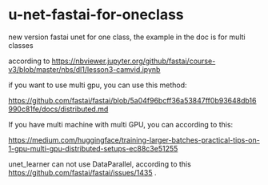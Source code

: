 # u-net-fastai-for-oneclass
new version fastai unet for one class, the example in the doc is for multi classes

according to https://nbviewer.jupyter.org/github/fastai/course-v3/blob/master/nbs/dl1/lesson3-camvid.ipynb

if you want to use multi gpu, you can use this method:

https://github.com/fastai/fastai/blob/5a04f96bcff36a53847ff0b93648db16990c81fe/docs/distributed.md

If you have multi machine with multi GPU, you can according to this:

https://medium.com/huggingface/training-larger-batches-practical-tips-on-1-gpu-multi-gpu-distributed-setups-ec88c3e51255

unet_learner can not use DataParallel, according to this https://github.com/fastai/fastai/issues/1435 .
